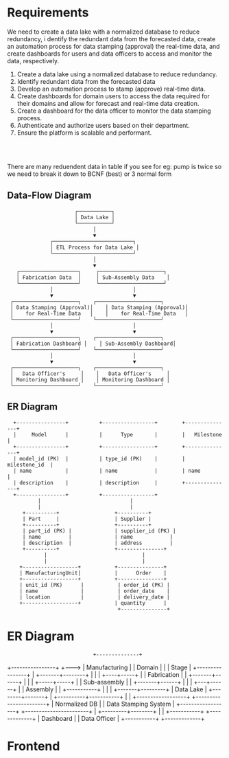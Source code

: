 # Requirements



We need to create a data lake with a normalized database to reduce redundancy, i
dentify the redundant data from the forecasted data, 
create an automation process for data stamping (approval) the real-time data, 
and create dashboards for users and data officers to access and monitor the data, respectively.

1. Create a data lake using a normalized database to reduce redundancy.
2. Identify redundant data from the forecasted data
3. Develop an automation process to stamp (approve) real-time data.
4. Create dashboards for domain users to access the data required for their 
   domains and allow for forecast and real-time data creation.
5. Create a dashboard for the data officer to monitor the data stamping process.
6. Authenticate and authorize users based on their department.
7. Ensure the platform is scalable and performant.

<br> <br>


There are many reduendent data in table if you see for eg: pump is twice 
so we need to break it down to BCNF (best) or 3 normal form



## Data-Flow Diagram

                          ┌───────────┐
                          │ Data Lake │
                          └───────────┘
                                │
                                ▼
                  ┌──────────────────────────┐
                  │ ETL Process for Data Lake │
                  └──────────────────────────┘
                                │
                                ▼
       ┌───────────────────┐     ┌─────────────────────┐
       │ Fabrication Data  │     │ Sub-Assembly Data    │
       └───────────────────┘     └─────────────────────┘
                  │                          │
                  ▼                          ▼
     ┌─────────────────────┐    ┌─────────────────────┐
     │ Data Stamping (Approval)│    │ Data Stamping (Approval)│
     │    for Real-Time Data   │    │    for Real-Time Data   │
     └─────────────────────┘    └─────────────────────┘
                  │                          │
                  ▼                          ▼
     ┌─────────────────────┐    ┌─────────────────────┐
     │ Fabrication Dashboard │    │ Sub-Assembly Dashboard│
     └─────────────────────┘    └─────────────────────┘
                  │                          │
                  ▼                          ▼
     ┌─────────────────────┐    ┌─────────────────────┐
     │   Data Officer's     │    │   Data Officer's     │
     │ Monitoring Dashboard │    │ Monitoring Dashboard │
     └─────────────────────┘    └─────────────────────┘

## ER Diagram

      +----------------+          +-----------------+        +---------------+
      |     Model      |          |      Type       |        |   Milestone   |
      +----------------+          +-----------------+        +---------------+
      | model_id (PK)  |          | type_id (PK)    |        | milestone_id  |
      | name           |          | name            |        | name          |
      | description    |          | description     |        +---------------+
      +----------------+          +-----------------+
              |                             |
              |                             |
         +----------+                  +----------+
         | Part     |                  | Supplier |
         +----------+                  +----------+
         | part_id (PK) |              | supplier_id (PK) |
         | name         |              | name            |
         | description  |              | address         |
         +----------+                  +---------------+
                |                               |
                |                               |
        +------------------+           +---------------+
        | ManufacturingUnit|           |      Order    |
        +------------------+           +---------------+
        | unit_id (PK)      |           | order_id (PK) |
        | name              |           | order_date    |
        | location          |           | delivery_date |
        +------------------+           | quantity      |
                                        +---------------+










# ER Diagram

                                +--------------+
+----------------+    +--->    |  Manufacturing   |
|     Domain     |    |         |      Stage      |
+----------------+    |         +-------+--------+
                       |                 |
                       |            +----+-----+
                       |            |  Fabrication  |
                       |            +-------+------+
                       |                     |
                       |               +-----+-----+
                       |               | Sub-assembly |
                       |               +-------+------+
                       |                         |
                       |                   +---+------+
                       |                   |  Assembly |
                       |                   +-----------+
                       | 
                       |
                       |
               +-------+---------+
               |   Data Lake     |
               +--------+-------+
                        |
             +----------+-----------+
             |                      |
+------------------+     +-----------------------+
|   Normalized DB  |     |    Data Stamping System |
+------------------+     +-----------------------+
                        |
              +---------+--------+
              |                  |
      +-----------+      +-------------+
      | Dashboard |      | Data Officer |
      +-----------+      +-------------+

  



# Frontend